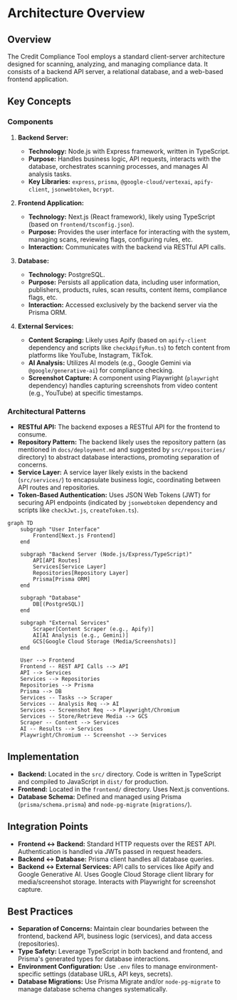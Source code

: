 # Architecture Overview

## Overview

The Credit Compliance Tool employs a standard client-server architecture designed for scanning, analyzing, and managing compliance data. It consists of a backend API server, a relational database, and a web-based frontend application.

## Key Concepts

### Components

1.  **Backend Server:**
    *   **Technology:** Node.js with Express framework, written in TypeScript.
    *   **Purpose:** Handles business logic, API requests, interacts with the database, orchestrates scanning processes, and manages AI analysis tasks.
    *   **Key Libraries:** `express`, `prisma`, `@google-cloud/vertexai`, `apify-client`, `jsonwebtoken`, `bcrypt`.

2.  **Frontend Application:**
    *   **Technology:** Next.js (React framework), likely using TypeScript (based on `frontend/tsconfig.json`).
    *   **Purpose:** Provides the user interface for interacting with the system, managing scans, reviewing flags, configuring rules, etc.
    *   **Interaction:** Communicates with the backend via RESTful API calls.

3.  **Database:**
    *   **Technology:** PostgreSQL.
    *   **Purpose:** Persists all application data, including user information, publishers, products, rules, scan results, content items, compliance flags, etc.
    *   **Interaction:** Accessed exclusively by the backend server via the Prisma ORM.

4.  **External Services:**
    *   **Content Scraping:** Likely uses Apify (based on `apify-client` dependency and scripts like `checkApifyRun.ts`) to fetch content from platforms like YouTube, Instagram, TikTok.
    *   **AI Analysis:** Utilizes AI models (e.g., Google Gemini via `@google/generative-ai`) for compliance checking.
    *   **Screenshot Capture:** A component using Playwright (`playwright` dependency) handles capturing screenshots from video content (e.g., YouTube) at specific timestamps.

### Architectural Patterns

*   **RESTful API:** The backend exposes a RESTful API for the frontend to consume.
*   **Repository Pattern:** The backend likely uses the repository pattern (as mentioned in `docs/deployment.md` and suggested by `src/repositories/` directory) to abstract database interactions, promoting separation of concerns.
*   **Service Layer:** A service layer likely exists in the backend (`src/services/`) to encapsulate business logic, coordinating between API routes and repositories.
*   **Token-Based Authentication:** Uses JSON Web Tokens (JWT) for securing API endpoints (indicated by `jsonwebtoken` dependency and scripts like `checkJwt.js`, `createToken.ts`).

```mermaid
graph TD
    subgraph "User Interface"
        Frontend[Next.js Frontend]
    end

    subgraph "Backend Server (Node.js/Express/TypeScript)"
        API[API Routes]
        Services[Service Layer]
        Repositories[Repository Layer]
        Prisma[Prisma ORM]
    end

    subgraph "Database"
        DB[(PostgreSQL)]
    end

    subgraph "External Services"
        Scraper[Content Scraper (e.g., Apify)]
        AI[AI Analysis (e.g., Gemini)]
        GCS[Google Cloud Storage (Media/Screenshots)]
    end

    User --> Frontend
    Frontend -- REST API Calls --> API
    API --> Services
    Services --> Repositories
    Repositories --> Prisma
    Prisma --> DB
    Services -- Tasks --> Scraper
    Services -- Analysis Req --> AI
    Services -- Screenshot Req --> Playwright/Chromium
    Services -- Store/Retrieve Media --> GCS
    Scraper -- Content --> Services
    AI -- Results --> Services
    Playwright/Chromium -- Screenshot --> Services
```

## Implementation

*   **Backend:** Located in the `src/` directory. Code is written in TypeScript and compiled to JavaScript in `dist/` for production.
*   **Frontend:** Located in the `frontend/` directory. Uses Next.js conventions.
*   **Database Schema:** Defined and managed using Prisma (`prisma/schema.prisma`) and `node-pg-migrate` (`migrations/`).

## Integration Points

*   **Frontend <-> Backend:** Standard HTTP requests over the REST API. Authentication is handled via JWTs passed in request headers.
*   **Backend <-> Database:** Prisma client handles all database queries.
*   **Backend <-> External Services:** API calls to services like Apify and Google Generative AI. Uses Google Cloud Storage client library for media/screenshot storage. Interacts with Playwright for screenshot capture.

## Best Practices

*   **Separation of Concerns:** Maintain clear boundaries between the frontend, backend API, business logic (services), and data access (repositories).
*   **Type Safety:** Leverage TypeScript in both backend and frontend, and Prisma's generated types for database interactions.
*   **Environment Configuration:** Use `.env` files to manage environment-specific settings (database URLs, API keys, secrets).
*   **Database Migrations:** Use Prisma Migrate and/or `node-pg-migrate` to manage database schema changes systematically.
